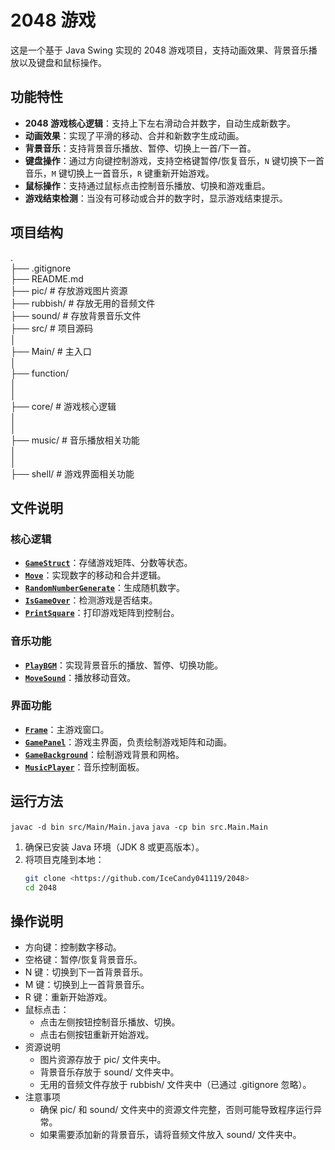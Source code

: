 # 2048 游戏

这是一个基于 Java Swing 实现的 2048 游戏项目，支持动画效果、背景音乐播放以及键盘和鼠标操作。

## 功能特性

- **2048 游戏核心逻辑**：支持上下左右滑动合并数字，自动生成新数字。
- **动画效果**：实现了平滑的移动、合并和新数字生成动画。
- **背景音乐**：支持背景音乐播放、暂停、切换上一首/下一首。
- **键盘操作**：通过方向键控制游戏，支持空格键暂停/恢复音乐，`N` 键切换下一首音乐，`M` 键切换上一首音乐，`R` 键重新开始游戏。
- **鼠标操作**：支持通过鼠标点击控制音乐播放、切换和游戏重启。
- **游戏结束检测**：当没有可移动或合并的数字时，显示游戏结束提示。

## 项目结构
.    
├── .gitignore    
├── README.md   
├── pic/ # 存放游戏图片资源   
├── rubbish/ # 存放无用的音频文件   
├── sound/ # 存放背景音乐文件   
├── src/ # 项目源码    
│    
├── Main/ # 主入口    
│    
├── function/    
    │   
    │    
    ├── core/ # 游戏核心逻辑    
    │  
    │  
    ├── music/ # 音乐播放相关功能   
    │  
    │  
    ├── shell/ # 游戏界面相关功能   

## 文件说明

### 核心逻辑

- **[`GameStruct`](src/function/core/GameStruct.java)**：存储游戏矩阵、分数等状态。
- **[`Move`](src/function/core/Move.java)**：实现数字的移动和合并逻辑。
- **[`RandomNumberGenerate`](src/function/core/RandomNumberGenerate.java)**：生成随机数字。
- **[`IsGameOver`](src/function/core/IsGameOver.java)**：检测游戏是否结束。
- **[`PrintSquare`](src/function/core/PrintSquare.java)**：打印游戏矩阵到控制台。

### 音乐功能

- **[`PlayBGM`](src/function/music/PlayBGM.java)**：实现背景音乐的播放、暂停、切换功能。
- **[`MoveSound`](src/function/music/MoveSound.java)**：播放移动音效。

### 界面功能

- **[`Frame`](src/function/shell/Frame.java)**：主游戏窗口。
- **[`GamePanel`](src/function/shell/GamePanel.java)**：游戏主界面，负责绘制游戏矩阵和动画。
- **[`GameBackground`](src/function/shell/GameBackground.java)**：绘制游戏背景和网格。
- **[`MusicPlayer`](src/function/shell/MusicPlayer.java)**：音乐控制面板。

## 运行方法
`javac -d bin src/Main/Main.java`
`java -cp bin src.Main.Main`

1. 确保已安装 Java 环境（JDK 8 或更高版本）。
2. 将项目克隆到本地：
   ```bash
   git clone <https://github.com/IceCandy041119/2048>
   cd 2048
   ```
## 操作说明
- 方向键：控制数字移动。
- 空格键：暂停/恢复背景音乐。
- N 键：切换到下一首背景音乐。
- M 键：切换到上一首背景音乐。
- R 键：重新开始游戏。
- 鼠标点击：
    - 点击左侧按钮控制音乐播放、切换。
    - 点击右侧按钮重新开始游戏。
- 资源说明
    - 图片资源存放于 pic/ 文件夹中。
    - 背景音乐存放于 sound/ 文件夹中。
    - 无用的音频文件存放于 rubbish/ 文件夹中（已通过 .gitignore 忽略）。
- 注意事项
    - 确保 pic/ 和 sound/ 文件夹中的资源文件完整，否则可能导致程序运行异常。
    - 如果需要添加新的背景音乐，请将音频文件放入 sound/ 文件夹中。